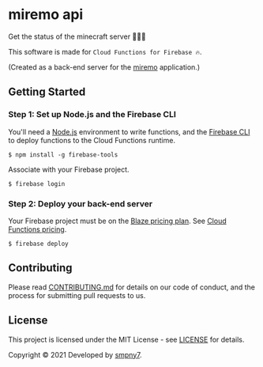 # miremo api

Get the status of the minecraft server 🧑🏻‍💻

This software is made for `Cloud Functions for Firebase 🔥`.

(Created as a back-end server for the [miremo](https://github.com/smpny7/miremo) application.)


## Getting Started

### Step 1: Set up Node.js and the Firebase CLI
You'll need a [Node.js](https://nodejs.org) environment to write functions,
and the [Firebase CLI](https://firebase.google.com/docs/cli#setup_update_cli) to deploy functions to the Cloud Functions runtime.

```shell
$ npm install -g firebase-tools
```

Associate with your Firebase project.

```shell
$ firebase login
```


### Step 2: Deploy your back-end server

Your Firebase project must be on the [Blaze pricing plan](https://firebase.google.com/pricing).
See [Cloud Functions pricing](https://firebase.google.com/support/faq#functions-pricing).

```shell
$ firebase deploy
```


## Contributing

Please read [CONTRIBUTING.md](https://github.com/smpny7/miremo-api/blob/main/CONTRIBUTION.md) for details on our code of conduct, and the process for submitting pull requests to us.


## License

This project is licensed under the MIT License - see [LICENSE](https://github.com/smpny7/miremo-api/blob/main/LICENCE) for details.

Copyright &copy; 2021 Developed by [smpny7](https://github.com/smpny7).

